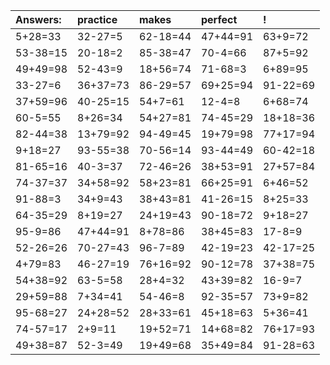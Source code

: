 | Answers: | practice | makes | perfect | ! |
| :--- | :--- | :--- | :--- | :--- |
| 5+28=33 | 32-27=5 | 62-18=44 | 47+44=91 | 63+9=72 | 
| 53-38=15 | 20-18=2 | 85-38=47 | 70-4=66 | 87+5=92 | 
| 49+49=98 | 52-43=9 | 18+56=74 | 71-68=3 | 6+89=95 | 
| 33-27=6 | 36+37=73 | 86-29=57 | 69+25=94 | 91-22=69 | 
| 37+59=96 | 40-25=15 | 54+7=61 | 12-4=8 | 6+68=74 | 
| 60-5=55 | 8+26=34 | 54+27=81 | 74-45=29 | 18+18=36 | 
| 82-44=38 | 13+79=92 | 94-49=45 | 19+79=98 | 77+17=94 | 
| 9+18=27 | 93-55=38 | 70-56=14 | 93-44=49 | 60-42=18 | 
| 81-65=16 | 40-3=37 | 72-46=26 | 38+53=91 | 27+57=84 | 
| 74-37=37 | 34+58=92 | 58+23=81 | 66+25=91 | 6+46=52 | 
| 91-88=3 | 34+9=43 | 38+43=81 | 41-26=15 | 8+25=33 | 
| 64-35=29 | 8+19=27 | 24+19=43 | 90-18=72 | 9+18=27 | 
| 95-9=86 | 47+44=91 | 8+78=86 | 38+45=83 | 17-8=9 | 
| 52-26=26 | 70-27=43 | 96-7=89 | 42-19=23 | 42-17=25 | 
| 4+79=83 | 46-27=19 | 76+16=92 | 90-12=78 | 37+38=75 | 
| 54+38=92 | 63-5=58 | 28+4=32 | 43+39=82 | 16-9=7 | 
| 29+59=88 | 7+34=41 | 54-46=8 | 92-35=57 | 73+9=82 | 
| 95-68=27 | 24+28=52 | 28+33=61 | 45+18=63 | 5+36=41 | 
| 74-57=17 | 2+9=11 | 19+52=71 | 14+68=82 | 76+17=93 | 
| 49+38=87 | 52-3=49 | 19+49=68 | 35+49=84 | 91-28=63 | 
